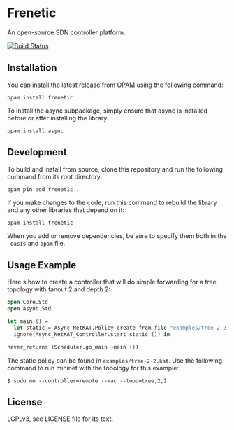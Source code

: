 # Frenetic

An open-source SDN controller platform.

[![Build Status](https://travis-ci.org/frenetic-lang/frenetic.png)](https://travis-ci.org/frenetic-lang/frenetic)

## Installation

You can install the latest release from [OPAM](http://opam.ocamlpro.com/) using
the following command:

    opam install frenetic

To install the async subpackage, simply ensure that async is installed before
or after installing the library:

    opam install async

## Development

To build and install from source, clone this repository and run the following
command from its root directory:

    opam pin add frenetic .

If you make changes to the code, run this command to rebuild the library and
any other libraries that depend on it:

    opam install frenetic

When you add or remove dependencies, be sure to specify them both in the
`_oasis` and `opam` file.

## Usage Example

Here's how to create a controller that will do simple forwarding for a tree
topology with fanout 2 and depth 2:

```ocaml
open Core.Std
open Async.Std

let main () =
  let static = Async_NetKAT.Policy create_from_file "examples/tree-2-2.kat" in
  ignore(Async_NetKAT_Controller.start static ()) in

never_returns (Scheduler.go_main ~main ())
```

The static policy can be found in `examples/tree-2-2.kat`. Use the following
command to run mininet with the topology for this example:

    $ sudo mn --controller=remote --mac --topo=tree,2,2

## License

LGPLv3, see LICENSE file for its text.
